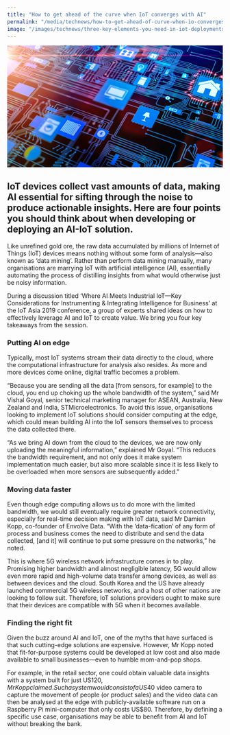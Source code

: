 ```yaml
---
title: "How to get ahead of the curve when IoT converges with AI"
permalink: "/media/technews/how-to-get-ahead-of-curve-when-io-converges-with-ai"
image: "/images/technews/three-key-elements-you-need-in-iot-deployments-part1.png"
---
```


![Three key elements needed in IoT deployments](/images/technews/three-key-elements-you-need-in-iot-deployments-part1.png)

IoT devices collect vast amounts of data, making AI essential for sifting through the noise to produce actionable insights. Here are four points you should think about when developing or deploying an AI-IoT solution.
---

Like unrefined gold ore, the raw data accumulated by millions of Internet of Things (IoT) devices means nothing without some form of analysis—also known as ‘data mining’. Rather than perform data mining manually, many organisations are marrying IoT with artificial intelligence (AI), essentially automating the process of distilling insights from what would otherwise just be noisy information. 

During a discussion titled ‘Where AI Meets Industrial IoT—Key Considerations for Instrumenting & Integrating Intelligence for Business’ at the IoT Asia 2019 conference, a group of experts shared ideas on how to effectively leverage AI and IoT to create value. We bring you four key takeaways from the session.

### **Putting AI on edge**

Typically, most IoT systems stream their data directly to the cloud, where the computational infrastructure for analysis also resides. As more and more devices come online, digital traffic becomes a problem. 

“Because you are sending all the data [from sensors, for example] to the cloud, you end up choking up the whole bandwidth of the system,” said Mr Vishal Goyal, senior technical marketing manager for ASEAN, Australia, New Zealand and India, STMicroelectronics. To avoid this issue, organisations looking to implement IoT solutions should consider computing at the edge, which could mean building AI into the IoT sensors themselves to process the data collected there.

“As we bring AI down from the cloud to the devices, we are now only uploading the meaningful information,” explained Mr Goyal. “This reduces the bandwidth requirement, and not only does it make system implementation much easier, but also more scalable since it is less likely to be overloaded when more sensors are subsequently added.”

### **Moving data faster**

Even though edge computing allows us to do more with the limited bandwidth, we would still eventually require greater network connectivity, especially for real-time decision making with IoT data, said Mr Damien Kopp, co-founder of Envolve Data. “With the ‘data-fication’ of any form of process and business comes the need to distribute and send the data collected, [and it] will continue to put some pressure on the networks,” he noted.

This is where 5G wireless network infrastructure comes in to play. Promising higher bandwidth and almost negligible latency, 5G would allow even more rapid and high-volume data transfer among devices, as well as between devices and the cloud. South Korea and the US have already launched commercial 5G wireless networks, and a host of other nations are looking to follow suit. Therefore, IoT solutions providers ought to make sure that their devices are compatible with 5G when it becomes available.

### **Finding the right fit**

Given the buzz around AI and IoT, one of the myths that have surfaced is that such cutting-edge solutions are expensive. However, Mr Kopp noted that fit-for-purpose systems could be developed at low cost and also made available to small businesses—even to humble mom-and-pop shops. 

For example, in the retail sector, one could obtain valuable data insights with a system built for just US$120, Mr Kopp claimed. Such a system would consist of a US$40 video camera to capture the movement of people (or product sales) and the video data can then be analysed at the edge with publicly-available software run on a Raspberry Pi mini-computer that only costs US$80. Therefore, by defining a specific use case, organisations may be able to benefit from AI and IoT without breaking the bank.
